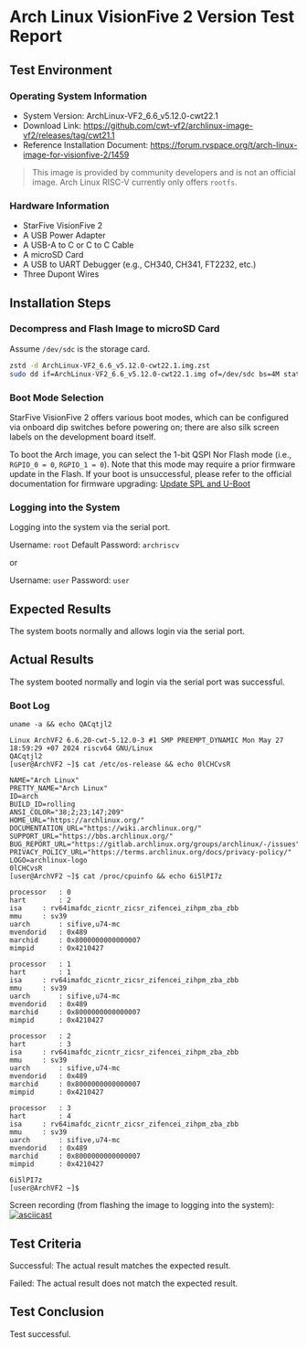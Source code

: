 # Arch Linux VisionFive 2 Version Test Report

## Test Environment

### Operating System Information

- System Version: ArchLinux-VF2_6.6_v5.12.0-cwt22.1
- Download Link: https://github.com/cwt-vf2/archlinux-image-vf2/releases/tag/cwt21.1
- Reference Installation Document: https://forum.rvspace.org/t/arch-linux-image-for-visionfive-2/1459

> This image is provided by community developers and is not an official image. Arch Linux RISC-V currently only offers `rootfs`.

### Hardware Information

- StarFive VisionFive 2
- A USB Power Adapter
- A USB-A to C or C to C Cable
- A microSD Card
- A USB to UART Debugger (e.g., CH340, CH341, FT2232, etc.)
- Three Dupont Wires

## Installation Steps

### Decompress and Flash Image to microSD Card

Assume `/dev/sdc` is the storage card.

```bash
zstd -d ArchLinux-VF2_6.6_v5.12.0-cwt22.1.img.zst
sudo dd if=ArchLinux-VF2_6.6_v5.12.0-cwt22.1.img of=/dev/sdc bs=4M status=progress
```

### Boot Mode Selection

StarFive VisionFive 2 offers various boot modes, which can be configured via onboard dip switches before powering on; there are also silk screen labels on the development board itself.

To boot the Arch image, you can select the 1-bit QSPI Nor Flash mode (i.e., `RGPIO_0 = 0`, `RGPIO_1 = 0`). Note that this mode may require a prior firmware update in the Flash. If your boot is unsuccessful, please refer to the official documentation for firmware upgrading: [Update SPL and U-Boot](https://doc.rvspace.org/VisionFive2/Quick_Start_Guide/VisionFive2_QSG/spl_u_boot_0.html)

### Logging into the System

Logging into the system via the serial port.

Username: `root`
Default Password: `archriscv`

or

Username: `user`
Password: `user`

## Expected Results

The system boots normally and allows login via the serial port.

## Actual Results

The system booted normally and login via the serial port was successful.

### Boot Log

```log
uname -a && echo QACqtjl2 

Linux ArchVF2 6.6.20-cwt-5.12.0-3 #1 SMP PREEMPT_DYNAMIC Mon May 27 18:59:29 +07 2024 riscv64 GNU/Linux
QACqtjl2
[user@ArchVF2 ~]$ cat /etc/os-release && echo 0lCHCvsR 

NAME="Arch Linux"
PRETTY_NAME="Arch Linux"
ID=arch
BUILD_ID=rolling
ANSI_COLOR="38;2;23;147;209"
HOME_URL="https://archlinux.org/"
DOCUMENTATION_URL="https://wiki.archlinux.org/"
SUPPORT_URL="https://bbs.archlinux.org/"
BUG_REPORT_URL="https://gitlab.archlinux.org/groups/archlinux/-/issues"
PRIVACY_POLICY_URL="https://terms.archlinux.org/docs/privacy-policy/"
LOGO=archlinux-logo
0lCHCvsR
[user@ArchVF2 ~]$ cat /proc/cpuinfo && echo 6i5lPI7z 

processor	: 0
hart		: 2
isa		: rv64imafdc_zicntr_zicsr_zifencei_zihpm_zba_zbb
mmu		: sv39
uarch		: sifive,u74-mc
mvendorid	: 0x489
marchid		: 0x8000000000000007
mimpid		: 0x4210427

processor	: 1
hart		: 1
isa		: rv64imafdc_zicntr_zicsr_zifencei_zihpm_zba_zbb
mmu		: sv39
uarch		: sifive,u74-mc
mvendorid	: 0x489
marchid		: 0x8000000000000007
mimpid		: 0x4210427

processor	: 2
hart		: 3
isa		: rv64imafdc_zicntr_zicsr_zifencei_zihpm_zba_zbb
mmu		: sv39
uarch		: sifive,u74-mc
mvendorid	: 0x489
marchid		: 0x8000000000000007
mimpid		: 0x4210427

processor	: 3
hart		: 4
isa		: rv64imafdc_zicntr_zicsr_zifencei_zihpm_zba_zbb
mmu		: sv39
uarch		: sifive,u74-mc
mvendorid	: 0x489
marchid		: 0x8000000000000007
mimpid		: 0x4210427

6i5lPI7z
[user@ArchVF2 ~]$ 
```

Screen recording (from flashing the image to logging into the system):
[![asciicast](https://asciinema.org/a/373WIY16lHwlqjbsj7SkIdWnU.svg)](https://asciinema.org/a/373WIY16lHwlqjbsj7SkIdWnU)

## Test Criteria

Successful: The actual result matches the expected result.

Failed: The actual result does not match the expected result.

## Test Conclusion

Test successful.
